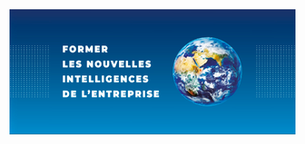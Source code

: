 <div align="center">
  <img src="https://raw.githubusercontent.com/ionis-education-group/.github/main/profile/ionis_cover.jpg" />
</div>